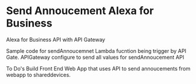 # Send Annoucement Alexa for Business

Alexa for Business API with API Gateway

Sample code for sendAnnoucemnet Lambda fucntion being trigger by API Gate. 
APIGateway configure to send all values for sendAnnoucement API

To Do's 
Build Front End Web App that uses API to send annoucements from webapp to shareddevices.  
